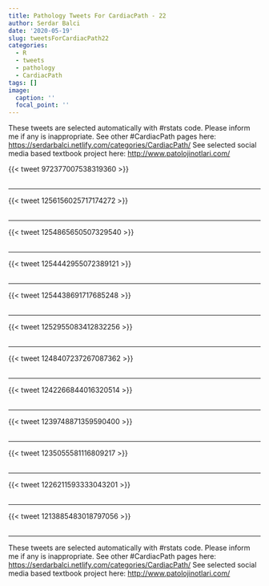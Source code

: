 ```yaml
---
title: Pathology Tweets For CardiacPath - 22
author: Serdar Balci
date: '2020-05-19'
slug: tweetsForCardiacPath22
categories:
  - R
  - tweets
  - pathology
  - CardiacPath
tags: []
image:
  caption: ''
  focal_point: ''
---
```



These tweets are selected automatically with #rstats code. Please inform me if any is inappropriate.
See other #CardiacPath pages here: https://serdarbalci.netlify.com/categories/CardiacPath/ 
See selected social media based textbook project here: http://www.patolojinotlari.com/

{{< tweet 972377007538319360 >}}
<br>
<br>
<hr>
{{< tweet 1256156025717174272 >}}
<br>
<br>
<hr>
{{< tweet 1254865650507329540 >}}
<br>
<br>
<hr>
{{< tweet 1254442955072389121 >}}
<br>
<br>
<hr>
{{< tweet 1254438691717685248 >}}
<br>
<br>
<hr>
{{< tweet 1252955083412832256 >}}
<br>
<br>
<hr>
{{< tweet 1248407237267087362 >}}
<br>
<br>
<hr>
{{< tweet 1242266844016320514 >}}
<br>
<br>
<hr>
{{< tweet 1239748871359590400 >}}
<br>
<br>
<hr>
{{< tweet 1235055581116809217 >}}
<br>
<br>
<hr>
{{< tweet 1226211593333043201 >}}
<br>
<br>
<hr>
{{< tweet 1213885483018797056 >}}
<br>
<br>
<hr>


These tweets are selected automatically with #rstats code. Please inform me if any is inappropriate.
See other #CardiacPath pages here: https://serdarbalci.netlify.com/categories/CardiacPath/ 
See selected social media based textbook project here: http://www.patolojinotlari.com/
